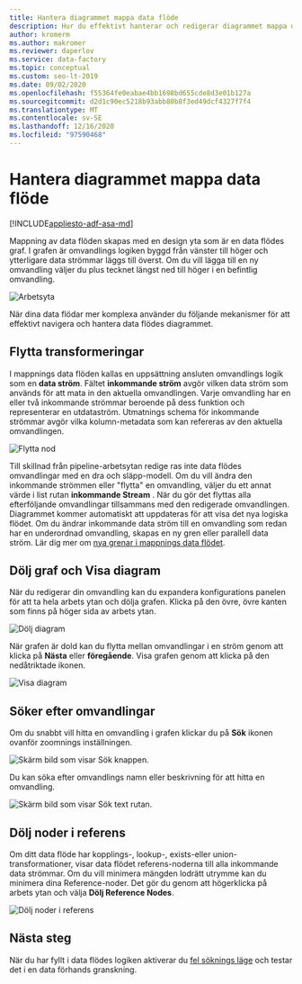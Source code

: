 ```yaml
---
title: Hantera diagrammet mappa data flöde
description: Hur du effektivt hanterar och redigerar diagrammet mappa data flöde
author: kromerm
ms.author: makromer
ms.reviewer: daperlov
ms.service: data-factory
ms.topic: conceptual
ms.custom: seo-lt-2019
ms.date: 09/02/2020
ms.openlocfilehash: f55364fe0eabae4bb1698bd655cde8d3e01b127a
ms.sourcegitcommit: d2d1c90ec5218b93abb80b8f3ed49dcf4327f7f4
ms.translationtype: MT
ms.contentlocale: sv-SE
ms.lasthandoff: 12/16/2020
ms.locfileid: "97590468"
---
```

# <a name="managing-the-mapping-data-flow-graph"></a>Hantera diagrammet mappa data flöde

[!INCLUDE[appliesto-adf-asa-md](includes/appliesto-adf-asa-md.md)]

Mappning av data flöden skapas med en design yta som är en data flödes graf. I grafen är omvandlings logiken byggd från vänster till höger och ytterligare data strömmar läggs till överst. Om du vill lägga till en ny omvandling väljer du plus tecknet längst ned till höger i en befintlig omvandling.

![Arbetsyta](media/data-flow/canvas-2.png)

När dina data flödar mer komplexa använder du följande mekanismer för att effektivt navigera och hantera data flödes diagrammet. 

## <a name="moving-transformations"></a>Flytta transformeringar

I mappnings data flöden kallas en uppsättning ansluten omvandlings logik som en **data ström**. Fältet **inkommande ström** avgör vilken data ström som används för att mata in den aktuella omvandlingen. Varje omvandling har en eller två inkommande strömmar beroende på dess funktion och representerar en utdataström. Utmatnings schema för inkommande strömmar avgör vilka kolumn-metadata som kan refereras av den aktuella omvandlingen.

![Flytta nod](media/data-flow/move-nodes.png "flytta nod")

Till skillnad från pipeline-arbetsytan redige ras inte data flödes omvandlingar med en dra och släpp-modell. Om du vill ändra den inkommande strömmen eller "flytta" en omvandling, väljer du ett annat värde i list rutan **inkommande Stream** . När du gör det flyttas alla efterföljande omvandlingar tillsammans med den redigerade omvandlingen. Diagrammet kommer automatiskt att uppdateras för att visa det nya logiska flödet. Om du ändrar inkommande data ström till en omvandling som redan har en underordnad omvandling, skapas en ny gren eller parallell data ström. Lär dig mer om [nya grenar i mappnings data flödet](data-flow-new-branch.md).

## <a name="hide-graph-and-show-graph"></a>Dölj graf och Visa diagram

När du redigerar din omvandling kan du expandera konfigurations panelen för att ta hela arbets ytan och dölja grafen. Klicka på den övre, övre kanten som finns på höger sida av arbets ytan.

![Dölj diagram](media/data-flow/hide-graph.png "Dölj diagram")

När grafen är dold kan du flytta mellan omvandlingar i en ström genom att klicka på **Nästa** eller **föregående**. Visa grafen genom att klicka på den nedåtriktade ikonen.

![Visa diagram](media/data-flow/show-graph.png "Visa diagram")

## <a name="searching-for-transformations"></a>Söker efter omvandlingar

Om du snabbt vill hitta en omvandling i grafen klickar du på **Sök** ikonen ovanför zoomnings inställningen.

![Skärm bild som visar Sök knappen.](media/data-flow/search-1.png "Sök diagram")

Du kan söka efter omvandlings namn eller beskrivning för att hitta en omvandling.

![Skärm bild som visar Sök text rutan.](media/data-flow/search-2.png "Sök diagram")

## <a name="hide-reference-nodes"></a>Dölj noder i referens

Om ditt data flöde har kopplings-, lookup-, exists-eller union-transformationer, visar data flödet referens-noderna till alla inkommande data strömmar. Om du vill minimera mängden lodrätt utrymme kan du minimera dina Reference-noder. Det gör du genom att högerklicka på arbets ytan och välja **Dölj Reference Nodes**.

![Dölj noder i referens](media/data-flow/hide-reference-nodes.png "Dölj noder i referens")

## <a name="next-steps"></a>Nästa steg

När du har fyllt i data flödes logiken aktiverar du [fel söknings läge](concepts-data-flow-debug-mode.md) och testar det i en data förhands granskning.
